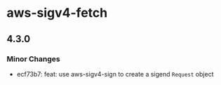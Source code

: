 # aws-sigv4-fetch

## 4.3.0

### Minor Changes

- ecf73b7: feat: use aws-sigv4-sign to create a sigend `Request` object
